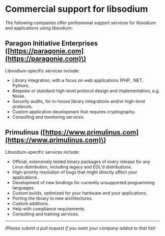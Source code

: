 # Commercial support for libsodium

The following companies offer professional support services for libsodium and applications using libsodium:

## Paragon Initiative Enterprises \([https://paragonie.com](https://paragonie.com)\)

Libsodium-specific services include:

* Library integration, with a focus on web applications \(PHP, .NET, Python\).
* Bespoke or standard high-level protocol design and implementation, e.g. Noise.
* Security audits, for in-house library integrations and/or high-level protocols.
* Custom application development that requires cryptography.
* Consulting and mentoring services.

## Primulinus \([https://www.primulinus.com](https://www.primulinus.com)\)

Libsodium-specific services include:

* Official, extensively tested binary packages of every release for any Linux distribution, including legacy and EOL'd distributions.
* High-priority resolution of bugs that might directly affect your applications.
* Development of new bindings for currently unsupported programming languages.
* Custom builds, optimized for your hardware and your applications.
* Porting the library to new architectures.
* Custom additions.
* Help with compliance requirements.
* Consulting and training services.

---

_\(Please submit a pull request if you want your company added to that list\)_

